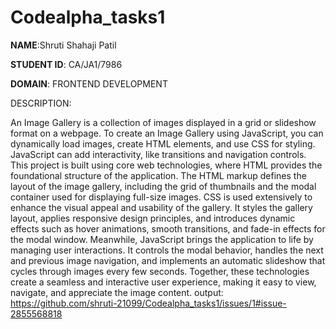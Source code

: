 # Codealpha_tasks1

**NAME**:Shruti Shahaji Patil

**STUDENT ID**: CA/JA1/7986

**DOMAIN**: FRONTEND DEVELOPMENT

DESCRIPTION:

An Image Gallery is a collection of images displayed in a grid or slideshow format on a webpage. To create an Image Gallery using JavaScript, you can dynamically load images, create HTML elements, and use CSS for styling. JavaScript can add interactivity, like transitions and navigation controls.
This project is built using core web technologies, where HTML provides the foundational structure of the application. The HTML markup defines the layout of the image gallery, including the grid of thumbnails and the modal container used for displaying full-size images. CSS is used extensively to enhance the visual appeal and usability of the gallery. It styles the gallery layout, applies responsive design principles, and introduces dynamic effects such as hover animations, smooth transitions, and fade-in effects for the modal window. Meanwhile, JavaScript brings the application to life by managing user interactions. It controls the modal behavior, handles the next and previous image navigation, and implements an automatic slideshow that cycles through images every few seconds. Together, these technologies create a seamless and interactive user experience, making it easy to view, navigate, and appreciate the image content.
output: https://github.com/shruti-21099/Codealpha_tasks1/issues/1#issue-2855568818
